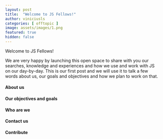 ```yaml
---
layout: post
title:  "Welcome to JS Fellows!"
author: viniciusls
categories: [ offtopic ]
image: assets/images/1.png
featured: true
hidden: false
---
```


Welcome to JS Fellows!

We are very happy by launching this open space to share with you our searches, knowledge and experiences and how we use and work with JS on our day-by-day. This is our first post and we will use it to talk a few words about us, our goals and objectives and how we plan to work on that.

#### About us

#### Our objectives and goals

#### Who are we

#### Contact us

#### Contribute